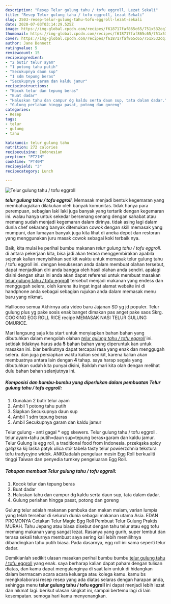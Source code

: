 ```yaml
---
description: "Resep Telur gulung tahu / tofu eggroll, Lezat Sekali"
title: "Resep Telur gulung tahu / tofu eggroll, Lezat Sekali"
slug: 2503-resep-telur-gulung-tahu-tofu-eggroll-lezat-sekali
date: 2020-07-03T03:14:29.525Z
image: https://img-global.cpcdn.com/recipes/f618717faf865c65/751x532cq70/telur-gulung-tahu-tofu-eggroll-foto-resep-utama.jpg
thumbnail: https://img-global.cpcdn.com/recipes/f618717faf865c65/751x532cq70/telur-gulung-tahu-tofu-eggroll-foto-resep-utama.jpg
cover: https://img-global.cpcdn.com/recipes/f618717faf865c65/751x532cq70/telur-gulung-tahu-tofu-eggroll-foto-resep-utama.jpg
author: Jane Bennett
ratingvalue: 5
reviewcount: 15
recipeingredient:
- "2 butir telur ayam"
- "1 potong tahu putih"
- "Secukupnya daun sup"
- "1 sdm tepung beras"
- "Secukupnya garam dan kaldu jamur"
recipeinstructions:
- "Kocok telur dan tepung beras"
- "Buat dadar"
- "Haluskan tahu dan campur dg kaldu serta daun sup, tata dalam dadar."
- "Gulung perlahan hingga pasat, potong dan goreng"
categories:
- Resep
tags:
- telur
- gulung
- tahu

katakunci: telur gulung tahu 
nutrition: 272 calories
recipecuisine: Indonesian
preptime: "PT21M"
cooktime: "PT40M"
recipeyield: "3"
recipecategory: Lunch

---
```



![Telur gulung tahu / tofu eggroll](https://img-global.cpcdn.com/recipes/f618717faf865c65/751x532cq70/telur-gulung-tahu-tofu-eggroll-foto-resep-utama.jpg)

<b><i>telur gulung tahu / tofu eggroll</i></b>, Memasak menjadi bentuk kegemaran yang membahagiakan dilakukan oleh banyak komunitas. tidak hanya para perempuan, sebagian laki laki juga banyak yang tertarik dengan kegemaran ini. walau hanya untuk sekedar bersenang senang dengan sahabat atau memang sudah menjadi kegemaran dalam dirinya. tidak asing lagi dalam dunia chef sekarang banyak ditemukan cowok dengan skill memasak yang mumpuni, dan lumayan banyak juga kita lihat di aneka depot dan restoran yang menggunakan juru masak cowok sebagai koki terbaik nya.

Baik, kita mulai ke perihal bumbu makanan <i>telur gulung tahu / tofu eggroll</i>. di antara pekerjaan kita, bisa jadi akan terasa menggembirakan apabila sejenak kalian menyisihkan sedikit waktu untuk memasak telur gulung tahu / tofu eggroll ini. dengan kesuksesan anda dalam membuat olahan tersebut, dapat menjadikan diri anda bangga oleh hasil olahan anda sendiri. apalagi disini dengan situs ini anda akan dapat referensi untuk membuat masakan <u>telur gulung tahu / tofu eggroll</u> tersebut menjadi makanan yang endess dan menggugah selera, oleh karena itu ingat ingat alamat website ini di handphone anda sebagai sebagian rujukan anda dalam memasak menu baru yang nikmat.

Hallloooo semua Akhirnya ada video baru Jajanan SD yg jd populer. Telur gulung plus yg pake sosis enak banget dimakan pas anget pake saos Skrg. COOKING EGG ROLL RICE recipe MEMASAK NASI TELUR GULUNG OMURICE.


Mari langsung saja kita start untuk menyiapkan bahan bahan yang dibutuhkan dalam mengolah olahan <u><i>telur gulung tahu / tofu eggroll</i></u> ini. setidak tidaknya harus ada <b>5</b> bahan bahan yang diperuntuk kan untuk masakan ini. biar berikutnya dapat tercapai rasa yang enak dan menggugah selera. dan juga persiapkan waktu kalian sedikit, karena kalian akan membuatnya antara lain dengan <b>4</b> tahap. saya harap segala yang dibutuhkan sudah kita punyai disini, Baiklah mari kita olah dengan melihat dulu bahan bahan selanjutnya ini.

<!--inarticleads1-->

##### Komposisi dan bumbu-bumbu yang diperlukan dalam pembuatan Telur gulung tahu / tofu eggroll:

1. Gunakan 2 butir telur ayam
1. Ambil 1 potong tahu putih
1. Siapkan Secukupnya daun sup
1. Ambil 1 sdm tepung beras
1. Ambil Secukupnya garam dan kaldu jamur


Telur gulung - anti gagal * egg skewers. Telur gulung tahu / tofu eggroll. telur ayam•tahu putih•daun sup•tepung beras•garam dan kaldu jamur. Telur Gulung is egg roll, a traditional food from Indonesia. przekąska spicy gałązka kij laska patyk ulica stół tabela tasty telur powierzchnia tekstura tofu tradycyjne widok. ANKOadalah pengeluar mesin Egg Roll berkualiti tinggi Taiwan dan penyedia turnkey pengeluaran Egg Roll. 

<!--inarticleads2-->

##### Tahapan membuat Telur gulung tahu / tofu eggroll:

1. Kocok telur dan tepung beras
1. Buat dadar
1. Haluskan tahu dan campur dg kaldu serta daun sup, tata dalam dadar.
1. Gulung perlahan hingga pasat, potong dan goreng


Gulung telur adalah makanan pembuka dan makan malam, varian lumpia yang telah tersebar di seluruh dunia sebagai makanan utama Asia. EDAN PROMONYA Cetakan Telur Magic Egg Roll Pembuat Telur Gulung Praktis MURAH. Tahu Jepang atau biasa disebut dengan tahu telur atau egg tofu memang makanan yang sangat lezat. Rasanya yang gurih, super lembut dan terasa sekali telurnya membuat saya sering kali lebih memilihnya dibandingkan tahu putih biasa. Pada dasarnya, egg roll ini sama seperti telur dadar. 

Demikianlah sedikit ulasan masakan perihal bumbu bumbu <u>telur gulung tahu / tofu eggroll</u> yang enak. saya berharap kalian dapat paham dengan tulisan diatas, dan kamu dapat mengulanginya di saat lain untuk di hidangkan dalam bermacam acara acara keluarga atau kolega kamu. kamu bs mengkolaborasi resep resep yang ada diatas selaras dengan harapan anda, sehingga menu <b>telur gulung tahu / tofu eggroll</b> ini dapat menjadi lebih lezat dan nikmat lagi. berikut ulasan singkat ini, sampai bertemu lagi di lain kesempatan. semoga hari kamu menyenangkan.
